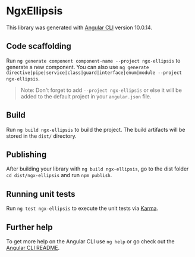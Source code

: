 # NgxEllipsis

This library was generated with [Angular CLI](https://github.com/angular/angular-cli) version 10.0.14.

## Code scaffolding

Run `ng generate component component-name --project ngx-ellipsis` to generate a new component. You can also use `ng generate directive|pipe|service|class|guard|interface|enum|module --project ngx-ellipsis`.
> Note: Don't forget to add `--project ngx-ellipsis` or else it will be added to the default project in your `angular.json` file. 

## Build

Run `ng build ngx-ellipsis` to build the project. The build artifacts will be stored in the `dist/` directory.

## Publishing

After building your library with `ng build ngx-ellipsis`, go to the dist folder `cd dist/ngx-ellipsis` and run `npm publish`.

## Running unit tests

Run `ng test ngx-ellipsis` to execute the unit tests via [Karma](https://karma-runner.github.io).

## Further help

To get more help on the Angular CLI use `ng help` or go check out the [Angular CLI README](https://github.com/angular/angular-cli/blob/master/README.md).
